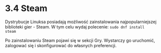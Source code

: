 # 3.4 Steam

Dystrybucje Linuksa posiadają możliwość zainstalowania najpopularniejszej biblioteki gier - Steam.
W tym celu wydaj polecenie:
```sudo dnf install steam```

Po zainstalowaniu Steam pojawi się w sekcji Gry.
Wystarczy go uruchomić, zalogować się i skonfigurować do własnych preferencji.
